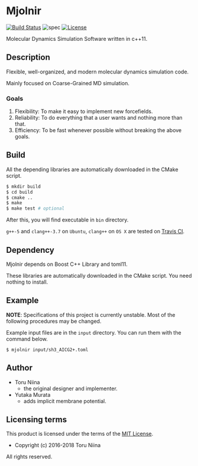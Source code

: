 Mjolnir
==========

[![Build Status](https://travis-ci.org/ToruNiina/Mjolnir.svg?branch=master)](https://travis-ci.org/ToruNiina/Mjolnir)
![spec](https://img.shields.io/badge/spec-unstable-orange.svg)
[![License](https://img.shields.io/badge/license-MIT-blue.svg?style=flat)](LICENSE)

Molecular Dynamics Simulation Software written in c++11.

## Description

Flexible, well-organized, and modern molecular dynamics simulation code.

Mainly focused on Coarse-Grained MD simulation.

### Goals

1. Flexibility: To make it easy to implement new forcefields.
2. Reliability: To do everything that a user wants and nothing more than that.
3. Efficiency: To be fast whenever possible without breaking the above goals.

## Build

All the depending libraries are automatically downloaded in the CMake script.

```sh
$ mkdir build
$ cd build
$ cmake ..
$ make
$ make test # optional
```

After this, you will find executable in `bin` directory.

`g++-5` and `clang++-3.7` on `Ubuntu`, `clang++` on `OS X` are tested on
[Travis CI](https://travis-ci.org/ToruNiina/Mjolnir).

## Dependency

Mjolnir depends on Boost C++ Library and toml11.

These libraries are automatically downloaded in the CMake script.
You need nothing to install.

## Example

__NOTE__: Specifications of this project is currently unstable.
Most of the following procedures may be changed.

Example input files are in the `input` directory.
You can run them with the command below.

```console
$ mjolnir input/sh3_AICG2+.toml
```

## Author

* Toru Niina
  * the original designer and implementer.
* Yutaka Murata
  * adds implicit membrane potential.

## Licensing terms

This product is licensed under the terms of the [MIT License](LICENSE).

- Copyright (c) 2016-2018 Toru Niina

All rights reserved.
